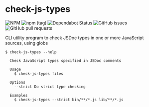 # check-js-types

![NPM](https://img.shields.io/npm/l/check-js-types?style=flat-square)
![npm (tag)](https://img.shields.io/npm/v/check-js-types/latest?style=flat-square)
[![Dependabot Status](https://api.dependabot.com/badges/status?host=github&repo=brodybits/check-js-types&style=flat-square)](https://dependabot.com)
![GitHub issues](https://img.shields.io/github/issues-raw/brodybits/check-js-types?style=flat-square)
![GitHub pull requests](https://img.shields.io/github/issues-pr/brodybits/check-js-types?style=flat-square)

CLI utility program to check JSDoc types in one or more JavaScript sources, using globs

```shell
$ check-js-types --help

  Check JavaScript types specified in JSDoc comments

  Usage
    $ check-js-types files

  Options
    --strict Do strict type checking

  Examples
    $ check-js-types --strict bin/**/*.js lib/**/*.js
```
